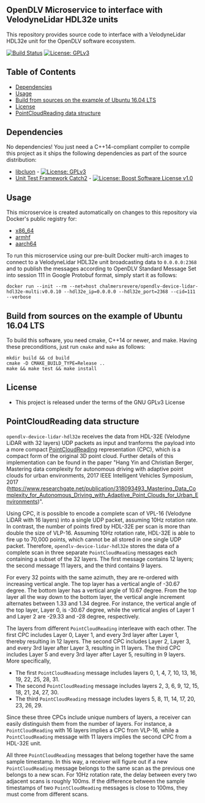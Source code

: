 ## OpenDLV Microservice to interface with VelodyneLidar HDL32e units

This repository provides source code to interface with a VelodyneLidar HDL32e
unit for the OpenDLV software ecosystem.

[![Build Status](https://travis-ci.org/chalmers-revere/opendlv-device-lidar-hdl32e.svg?branch=master)](https://travis-ci.org/chalmers-revere/opendlv-device-lidar-hdl32e) [![License: GPLv3](https://img.shields.io/badge/license-GPL--3-blue.svg
)](https://www.gnu.org/licenses/gpl-3.0.txt)


## Table of Contents
* [Dependencies](#dependencies)
* [Usage](#usage)
* [Build from sources on the example of Ubuntu 16.04 LTS](#build-from-sources-on-the-example-of-ubuntu-1604-lts)
* [License](#license)
* [PointCloudReading data structure](#pointcloudreading-data-structure)


## Dependencies
No dependencies! You just need a C++14-compliant compiler to compile this
project as it ships the following dependencies as part of the source distribution:

* [libcluon](https://github.com/chrberger/libcluon) - [![License: GPLv3](https://img.shields.io/badge/license-GPL--3-blue.svg
)](https://www.gnu.org/licenses/gpl-3.0.txt)
* [Unit Test Framework Catch2](https://github.com/catchorg/Catch2/releases/tag/v2.1.2) - [![License: Boost Software License v1.0](https://img.shields.io/badge/License-Boost%20v1-blue.svg)](http://www.boost.org/LICENSE_1_0.txt)


## Usage
This microservice is created automatically on changes to this repository via Docker's public registry for:
* [x86_64](https://hub.docker.com/r/chalmersrevere/opendlv-device-lidar-hdl32e-amd64/tags/)
* [armhf](https://hub.docker.com/r/chalmersrevere/opendlv-device-lidar-hdl32e-armhf/tags/)
* [aarch64](https://hub.docker.com/r/chalmersrevere/opendlv-device-lidar-hdl32e-aarch64/tags/)

To run this microservice using our pre-built Docker multi-arch images to connect
to a VelodyneLidar HDL32e unit broadcasting data to `0.0.0.0:2368` and to publish
the messages according to OpenDLV Standard Message Set into session 111 in
Google Protobuf format, simply start it as follows:

```
docker run --init --rm --net=host chalmersrevere/opendlv-device-lidar-hdl32e-multi:v0.0.10 --hdl32e_ip=0.0.0.0 --hdl32e_port=2368 --cid=111 --verbose
```

## Build from sources on the example of Ubuntu 16.04 LTS
To build this software, you need cmake, C++14 or newer, and make. Having these
preconditions, just run `cmake` and `make` as follows:

```
mkdir build && cd build
cmake -D CMAKE_BUILD_TYPE=Release ..
make && make test && make install
```


## License

* This project is released under the terms of the GNU GPLv3 License


## PointCloudReading data structure

`opendlv-device-lidar-hdl32e` receives the data from HDL-32E (Velodyne LiDAR with 32 layers)
UDP packets as input and tranforms the payload into a more compact [PointCloudReading](https://github.com/chalmers-revere/opendlv.standard-message-set/blob/master/opendlv.odvd#L152-L158)
representation (CPC), which is a compact form of the original 3D point cloud.
Further details of this implementation can be found in the paper
"Hang Yin and Christian Berger, Mastering data complexity for autonomous driving with adaptive point clouds for urban environments, 2017 IEEE Intelligent Vehicles Symposium, 2017 (https://www.researchgate.net/publication/318093493_Mastering_Data_Complexity_for_Autonomous_Driving_with_Adaptive_Point_Clouds_for_Urban_Environments)".

Using CPC, it is possible to encode a complete scan of VPL-16 (Velodyne LiDAR with 16 layers)
into a single UDP packet, assuming 10Hz rotation rate. In contrast, the number of points fired
by HDL-32E per scan is more than double the size of VLP-16. Assuming 10Hz rotation rate, HDL-32E
is able to fire up to 70,000 points, which cannot be all stored in one single UDP packet. Therefore,
`opendlv-device-lidar-hdl32e` stores the data of a complete scan in three separate `PointCloudReading`
messages each containing a subset of the 32 layers. The first message contains 12 layers; the second
message 11 layers, and the third contains 9 layers.

For every 32 points with the same azimuth, they are re-ordered with increasing vertical angle. The top
layer has a vertical angle of -30.67 degree. The bottom layer has a vertical angle of 10.67 degree. From
the top layer all the way down to the bottom layer, the vertical angle increment alternates between 1.33
and 1.34 degree. For instance, the vertical angle of the top layer, Layer 0, is -30.67 degree, while the
vertical angles of Layer 1 and Layer 2 are -29.33 and -28 degree, respectively.

The layers from different `PointCloudReading` interleave with each other. The first CPC includes Layer 0,
Layer 1, and every 3rd layer after Layer 1, thereby resulting in 12 layers. The second CPC includes Layer 2,
Layer 3, and every 3rd layer after Layer 3, resulting in 11 layers. The third CPC includes Layer 5 and
every 3rd layer after Layer 5, resulting in 9 layers. More specifically,

* The first `PointCloudReading` message includes layers 0, 1, 4, 7, 10, 13, 16, 19, 22, 25, 28, 31.
* The second `PointCloudReading` message includes layers 2, 3, 6, 9, 12, 15, 18, 21, 24, 27, 30.
* The third `PointCloudReading` message includes layers 5, 8, 11, 14, 17, 20, 23, 26, 29.

Since these three CPCs include unique numbers of layers, a receiver can easily distinguish them from the
number of layers. For instance, a `PointCloudReading` with 16 layers implies a CPC from VLP-16, while a
`PointCloudReading` message with 11 layers implies the second CPC from a HDL-32E unit.

All three `PointCloudReading` messages that belong together have the same sample timestamp. In this way,
a receiver will figure out if a new `PointCloudReading` message belongs to the same scan as the previous
one belongs to a new scan. For 10Hz rotation rate, the delay between every two adjacent scans is roughly
100ms. If the difference between the sample timestamps of two `PointCloudReading` messages is close to
100ms, they must come from different scans. 
